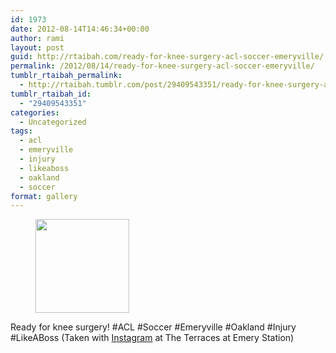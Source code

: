 ```yaml
---
id: 1973
date: 2012-08-14T14:46:34+00:00
author: rami
layout: post
guid: http://rtaibah.com/ready-for-knee-surgery-acl-soccer-emeryville/
permalink: /2012/08/14/ready-for-knee-surgery-acl-soccer-emeryville/
tumblr_rtaibah_permalink:
  - http://rtaibah.tumblr.com/post/29409543351/ready-for-knee-surgery-acl-soccer-emeryville
tumblr_rtaibah_id:
  - "29409543351"
categories:
  - Uncategorized
tags:
  - acl
  - emeryville
  - injury
  - likeaboss
  - oakland
  - soccer
format: gallery
---
```

<div id='gallery-22' class='gallery galleryid-1973 gallery-columns-3 gallery-size-thumbnail'>
  <figure class='gallery-item'> 
  
  <div class='gallery-icon landscape'>
    <a href='http://139.59.20.41/2012/08/14/ready-for-knee-surgery-acl-soccer-emeryville/attachment/1974/'><img width="150" height="150" src="http://139.59.20.41/wp-content/uploads/2012/08/tumblr_m8r2dmqYtx1qb4qlko1_1280-150x150.jpg" class="attachment-thumbnail size-thumbnail" alt="" srcset="http://139.59.20.41/wp-content/uploads/2012/08/tumblr_m8r2dmqYtx1qb4qlko1_1280-150x150.jpg 150w, http://139.59.20.41/wp-content/uploads/2012/08/tumblr_m8r2dmqYtx1qb4qlko1_1280-300x300.jpg 300w, http://139.59.20.41/wp-content/uploads/2012/08/tumblr_m8r2dmqYtx1qb4qlko1_1280-100x100.jpg 100w, http://139.59.20.41/wp-content/uploads/2012/08/tumblr_m8r2dmqYtx1qb4qlko1_1280.jpg 612w" sizes="100vw" /></a>
  </div></figure>
</div>

Ready for knee surgery! #ACL #Soccer #Emeryville #Oakland #Injury #LikeABoss (Taken with [Instagram](http://instagram.com) at The Terraces at Emery Station)